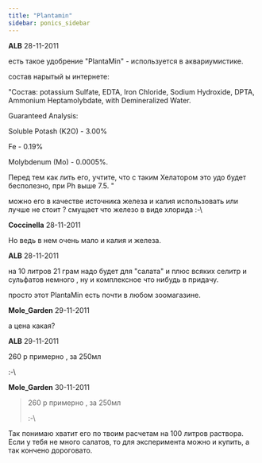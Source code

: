 ```yaml
---
title: "Plantamin"
sidebar: ponics_sidebar
---
```


**ALB** 28-11-2011

есть такое удобрение "PlantaMin" - используется в аквариумистике.

состав нарытый ы интернете: 

"Состав: potassium Sulfate, EDTA, Iron Chloride, Sodium Hydroxide, DPTA, Ammonium Heptamolybdate, with Demineralized Water. 

Guaranteed Analysis: 

Soluble Potash (K2O) - 3.00% 

Fe - 0.19% 

Molybdenum (Mo) - 0.0005%. 

Перед тем как лить его, учтите, что с таким Хелатором это удо будет бесполезно, при Ph выше 7.5. "

можно его в качестве источника железа и калия использовать или лучше не стоит ? смущает что железо в виде хлорида :-\


**Coccinella** 28-11-2011

Но ведь в нем очень мало и калия и железа.


**ALB** 28-11-2011

на 10 литров 21 грам надо будет для "салата" и плюс всяких селитр и сульфатов немного , ну и комплексное что нибудь в придачу.

просто этот PlantaMin есть почти в любом зоомагазине.


**Mole_Garden** 29-11-2011

а цена какая? 


**ALB** 29-11-2011

260 р примерно , за 250мл 

:-\ 


**Mole_Garden** 30-11-2011

> 260 р примерно , за 250мл 
> 
> :-\

Так понимаю хватит его по твоим расчетам на 100 литров раствора. Если у тебя не много салатов, то для эксперимента можно и купить, а так кончено дороговато.


